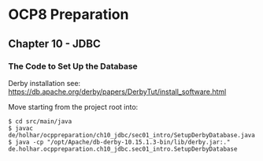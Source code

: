# OCP8 Preparation

## Chapter 10 - JDBC

### The Code to Set Up the Database

Derby installation see: https://db.apache.org/derby/papers/DerbyTut/install_software.html

Move starting from the project root into:

```
$ cd src/main/java
$ javac de/holhar/ocppreparation/ch10_jdbc/sec01_intro/SetupDerbyDatabase.java
$ java -cp "/opt/Apache/db-derby-10.15.1.3-bin/lib/derby.jar:." de.holhar.ocppreparation.ch10_jdbc.sec01_intro.SetupDerbyDatabase
```